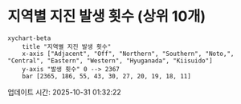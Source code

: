 # 지역별 지진 발생 횟수 (상위 10개)

```mermaid
xychart-beta
    title "지역별 지진 발생 횟수"
    x-axis ["Adjacent", "Off", "Northern", "Southern", "Noto,", "Central", "Eastern", "Western", "Hyuganada", "Kiisuido"]
    y-axis "발생 횟수" 0 --> 2367
    bar [2365, 186, 55, 43, 30, 27, 20, 19, 18, 11]
```

업데이트 시간: 2025-10-31 01:32:22

